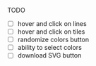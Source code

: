 TODO

- [ ] hover and click on lines
- [ ] hover and click on tiles
- [ ] randomize colors button
- [ ] ability to select colors
- [ ] download SVG button
